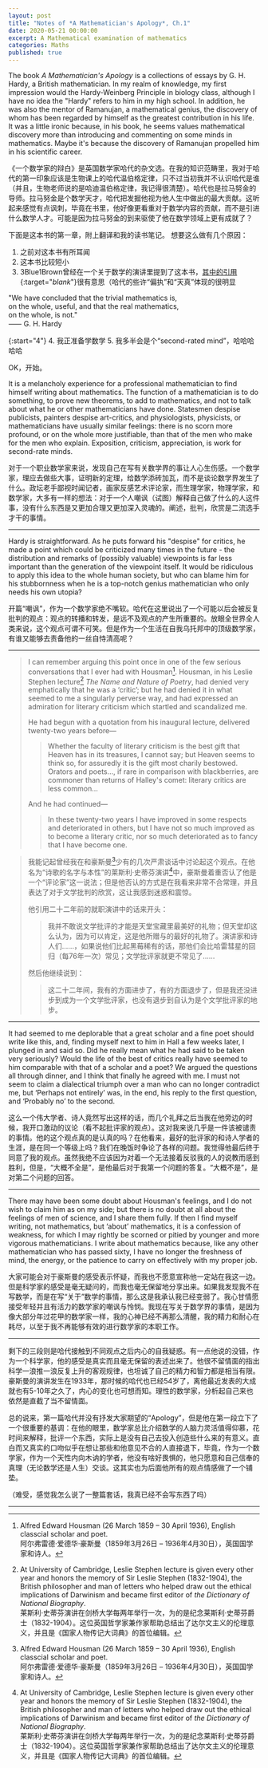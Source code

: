 ```yaml
---
layout: post
title: "Notes of *A Mathematician's Apology*, Ch.1"
date: 2020-05-21 00:00:00
excerpt: A Mathematical examination of mathematics
categories: Maths
published: true
---
```

The book *A Mathematician's Apology* is a collections of essays by G. H. Hardy, a British mathematician. In my realm of knowledge, my first impression would the Hardy-Weinberg Principle in biology class, although I have no idea the "Hardy" refers to him in my high school. In addition, he was also the mentor of Ramanujan, a mathematical genius, the discovery of whom has been regarded by himself as the greatest contribution in his life. It was a little ironic because, in his book, he seems values mathematical discovery more than introducing and commenting on some minds in mathematics. Maybe it's because the discovery of Ramanujan propelled him in his scientific career.

《一个数学家的辩白》是英国数学家哈代的杂文选。在我的知识范畴里，我对于哈代的第一印象应该是生物课上的哈代温伯格定律，只不过当初我并不认识哈代是谁（并且，生物老师说的是哈迪温伯格定律，我记得很清楚）。哈代也是拉马努金的导师。拉马努金是个数学天才，哈代把发掘他视为他人生中做出的最大贡献。这听起来感觉有点讽刺，毕竟在书里，他好像更看重对于数学内容的贡献，而不是引进什么数学人才。可能是因为拉马努金的到来驱使了他在数学领域上更有成就了？

下面是这本书的第一章，附上翻译和我的读书笔记。
想要这么做有几个原因：
1. 之前对这本书有所耳闻
2. 这本书比较短小
3. 3Blue1Brown曾经在一个关于数学的演讲里提到了这本书，[其中的引用](https://youtu.be/s_L-fp8gDzY?t=622){:target="_blank_"}很有意思（哈代的些许“偏执”和“天真”体现的很明显

<div class="importantQuote">"We have concluded that the trivial mathematics is,<br> on the whole, useful, and that the real mathematics,<br> on the whole, is not."<br>⸺ G. H. Hardy</div>
<script type="text/javascript">
  $('.importantQuote').click( function() {
    $( this ).fadeOut( "slow" );
    $( this ).replaceWith("<center><iframe style=\"align: center;\" width=\"560\" height=\"315\" src=\"https://www.youtube.com/embed/s_L-fp8gDzY?start=622\" frameborder=\"0\" allow=\"accelerometer; autoplay; encrypted-media; gyroscope; picture-in-picture\" allowfullscreen></iframe></center>");
  });
</script>

{:start="4"}
4. 我正准备学数学
5. 我多半会是个“second-rated mind”，哈哈哈哈哈

OK，开始。

>
It is a melancholy experience for a professional mathematician to find himself writing about mathematics. The function of a mathematician is to do something, to prove new theorems, to add to mathematics, and not to talk about what he or other mathematicians have done. Statesmen despise publicists, painters despise art-critics, and physiologists, physicists, or mathematicians have usually similar feelings: there is no scorn more profound, or on the whole more justifiable, than that of the men who make for the men who explain. Exposition, criticism, appreciation, is work for second-rate minds.

>
对于一个职业数学家来说，发现自己在写有关数学界的事让人心生伤感。一个数学家，理应去做些大事，证明新的定理，给数学添砖加瓦，而不是谈论数学界发生了什么。政坛老手鄙视时闻记者，画家反感艺术评论家，而生理学家，物理学家，和数学家，大多有一样的想法：对于一个人嘲讽（试图）解释自己做了什么的人这件事，没有什么东西是又更加合理又更加深入灵魂的。阐述，批判，欣赏是二流选手才干的事情。

---

Hardy is straightforward. As he puts forward his "despise" for critics, he made a point which could be criticized many times in the future - the distribution and remarks of (possibly valuable) viewpoints is far less important than the generation of the viewpoint itself. It would be ridiculous to apply this idea to the whole human society, but who can blame him for his stubbornness when he is a top-notch genius mathematician who only needs his own utopia?

开篇“嘲讽”，作为一个数学家绝不嘴软。哈代在这里说出了一个可能以后会被反复批判的观点：观点的转播和转发，是远不及观点的产生所重要的。放眼全世界全人类来说，这个观点可谓不可笑。但是作为一个生活在自我乌托邦中的顶级数学家，有谁又能够去责备他的一丝自恃清高呢？

---

>
>I can remember arguing this point once in one of the few serious conversations that I ever had with Housman[^1]. Housman, in his Leslie Stephen lecture[^2] *The Name and Nature of Poetry*, had denied very emphatically that he was a ‘critic’; but he had denied it in what seemed to me a singularly perverse way, and had expressed an admiration for literary criticism which startled and scandalized me.   
>
>He had begun with a quotation from his inaugural lecture, delivered twenty-two years before—   
>> Whether the faculty of literary criticism is the best gift that Heaven has in its treasures, I cannot say; but Heaven seems to think so, for assuredly it is the gift most charily bestowed. Orators and poets…, if rare in comparison with blackberries, are commoner than returns of Halley's comet: literary critics are less common…  
>
>And he had continued—  
>
>> In these twenty-two years I have improved in some respects and deteriorated in others, but I have not so much improved as to become a literary critic, nor so much deteriorated as to fancy that I have become one.

>
>我能记起曾经我在和豪斯曼[^1]少有的几次严肃谈话中讨论起这个观点。在他名为“诗歌的名字与本性”的莱斯利·史蒂芬演讲[^2]中，豪斯曼着重否认了他是一个“评论家”这一说法；但是他否认的方式是在我看来非常不合常理，并且表达了对于文学批判的欣赏，这让我感到迷惑和震惊。
>
>他引用二十二年前的就职演讲中的话来开头：
>> 我并不敢说文学批评的才能是天堂宝藏里最美好的礼物；但天堂却这么认为，因为可以肯定，这是他所赠与的最好的礼物了。演讲家和诗人们……，如果说他们比起黑莓稀有的话，那他们会比哈雷彗星的回归（每76年一次）常见；文学批评家就更不常见了……
>
>然后他继续说到：
>
>> 这二十二年间，我有的方面进步了，有的方面退步了，但是我还没进步到成为一个文学批评家，也没有退步到自认为是个文学批评家的地步。


[^1]: Alfred Edward Housman (26 March 1859 – 30 April 1936), English classcial scholar and poet.  
    阿尔弗雷德·爱德华·豪斯曼（1859年3月26日 – 1936年4月30日），英国国学家和诗人。

[^2]: At University of Cambridge, Leslie Stephen lecture is given every other year and honors the memory of Sir Leslie Stephen (1832-1904), the British philosopher and man of letters who helped draw out the ethical implications of Darwinism and became first editor of *the Dictionary of National Biography*.  
    莱斯利·史蒂芬演讲在剑桥大学每两年举行一次，为的是纪念莱斯利·史蒂芬爵士（1832-1904）。这位英国哲学家兼作家帮助总结出了达尔文主义的伦理意义，并且是《国家人物传记大词典》的首位编辑。  

---

>
It had seemed to me deplorable that a great scholar and a fine poet should write like this, and, finding myself next to him in Hall a few weeks later, I plunged in and said so. Did he really mean what he had said to be taken very seriously? Would the life of the best of critics really have seemed to him comparable with that of a scholar and a poet? We argued the questions all through dinner, and I think that finally he agreed with me. I must not seem to claim a dialectical triumph over a man who can no longer contradict me, but ‘Perhaps not entirely’ was, in the end, his reply to the first question, and ‘Probably no’ to the second.

>
这么一个伟大学者、诗人竟然写出这样的话，而几个礼拜之后当我在他旁边的时候，我开口激动的议论（看不起批评家的观点）。这对我来说几乎是一件该被谴责的事情。他的这个观点真的是认真的吗？在他看来，最好的批评家的和诗人学者的生涯，是在同一个等级上吗？我们在晚饭时争论了各样的问题。我觉得他最后终于同意了我的观点。虽然我绝不应该因为对着一个无法接着反驳我的人的说教而感到胜利，但是，“大概不全是”，是他最后对于我第一个问题的答复。“大概不是”，是对第二个问题的回答。

---

>
There may have been some doubt about Housman's feelings, and I do not wish to claim him as on my side; but there is no doubt at all about the feelings of men of science, and I share them fully. If then I find myself writing, not mathematics, but ‘about’ mathematics, it is a confession of weakness, for which I may rightly be scorned or pitied by younger and more vigorous mathematicians. I write about mathematics because, like any other mathematician who has passed sixty, I have no longer the freshness of mind, the energy, or the patience to carry on effectively with my proper job.

>
大家可能会对于豪斯曼的感受表示怀疑，而我也不愿意宣称他一定站在我这一边。但是科学家的感受是毫无疑问的，而我也毫无保留地分享出来。如果我发现我不在写数学，而是在写“关于”数学的事情，那么这是我承认我已经变弱了。我心甘情愿接受年轻并且有活力的数学家的嘲讽与怜悯。我现在写关于数学界的事情，是因为像大部分年过花甲的数学家一样，我的心神已经不再那么清醒，我的精力和耐心在耗尽，以至于我不再能够有效的进行数学家的本职工作。

---

剩下的三段则是哈代接触到不同观点之后内心的自我疑惑。有一点他说的没错，作为一个科学家，他的感受是真实而且毫无保留的表述出来了。他很不留情面的指出科学一浪推一浪反复上升的客观规律，也坦诚了自己的精力和智力都是相当有限。豪斯曼的演讲发生在1933年，那时候的哈代也已经54岁了，离他最近发表的大成就也有5-10年之久了，内心的变化也可想而知。理性的数学家，分析起自己来也依然是直截了当不留情面。

总的说来，第一篇哈代并没有抒发大家期望的“Apology”，但是他在第一段立下了一个很重要的基调：在他的眼里，数学家总比介绍数学的人脑力灵活值得仰慕，花时间来解释，批评一个东西，实际上是没有自己去投入创造些什么来的有意义。直白而又真实的口吻似乎在想让那些和他意见不合的人直接退下，毕竟，作为一个数学家，作为一个天性内向木讷的学者，他没有啥好畏惧的，他只愿意和自己信奉的真理（无论数学还是人生）交谈。这其实也为后面他所有的观点情感做了一个铺垫。

（难受，感觉我怎么说了一整篇套话，我真已经不会写东西了吗）

---

